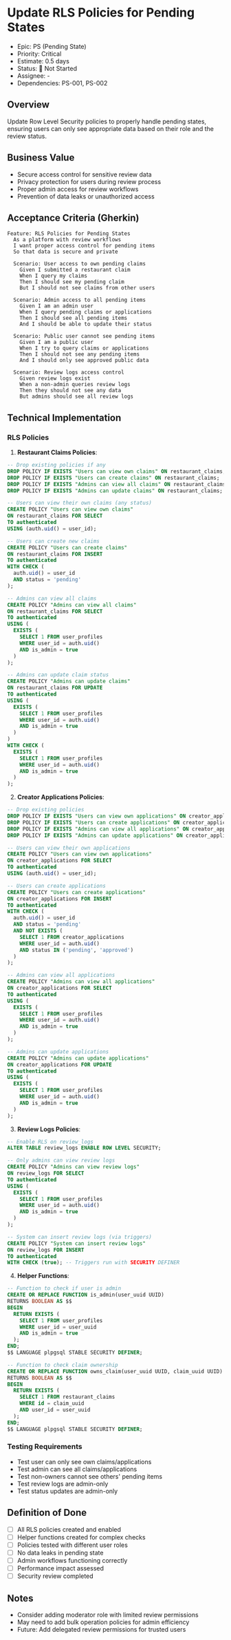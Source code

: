 # Update RLS Policies for Pending States

- Epic: PS (Pending State)
- Priority: Critical
- Estimate: 0.5 days
- Status: 🔴 Not Started
- Assignee: -
- Dependencies: PS-001, PS-002

## Overview
Update Row Level Security policies to properly handle pending states, ensuring users can only see appropriate data based on their role and the review status.

## Business Value
- Secure access control for sensitive review data
- Privacy protection for users during review process
- Proper admin access for review workflows
- Prevention of data leaks or unauthorized access

## Acceptance Criteria (Gherkin)
```gherkin
Feature: RLS Policies for Pending States
  As a platform with review workflows
  I want proper access control for pending items
  So that data is secure and private

  Scenario: User access to own pending claims
    Given I submitted a restaurant claim
    When I query my claims
    Then I should see my pending claim
    But I should not see claims from other users

  Scenario: Admin access to all pending items
    Given I am an admin user
    When I query pending claims or applications
    Then I should see all pending items
    And I should be able to update their status

  Scenario: Public user cannot see pending items
    Given I am a public user
    When I try to query claims or applications
    Then I should not see any pending items
    And I should only see approved public data

  Scenario: Review logs access control
    Given review logs exist
    When a non-admin queries review logs
    Then they should not see any data
    But admins should see all review logs
```

## Technical Implementation

### RLS Policies

1. **Restaurant Claims Policies**:
```sql
-- Drop existing policies if any
DROP POLICY IF EXISTS "Users can view own claims" ON restaurant_claims;
DROP POLICY IF EXISTS "Users can create claims" ON restaurant_claims;
DROP POLICY IF EXISTS "Admins can view all claims" ON restaurant_claims;
DROP POLICY IF EXISTS "Admins can update claims" ON restaurant_claims;

-- Users can view their own claims (any status)
CREATE POLICY "Users can view own claims"
ON restaurant_claims FOR SELECT
TO authenticated
USING (auth.uid() = user_id);

-- Users can create new claims
CREATE POLICY "Users can create claims"
ON restaurant_claims FOR INSERT
TO authenticated
WITH CHECK (
  auth.uid() = user_id
  AND status = 'pending'
);

-- Admins can view all claims
CREATE POLICY "Admins can view all claims"
ON restaurant_claims FOR SELECT
TO authenticated
USING (
  EXISTS (
    SELECT 1 FROM user_profiles
    WHERE user_id = auth.uid()
    AND is_admin = true
  )
);

-- Admins can update claim status
CREATE POLICY "Admins can update claims"
ON restaurant_claims FOR UPDATE
TO authenticated
USING (
  EXISTS (
    SELECT 1 FROM user_profiles
    WHERE user_id = auth.uid()
    AND is_admin = true
  )
)
WITH CHECK (
  EXISTS (
    SELECT 1 FROM user_profiles
    WHERE user_id = auth.uid()
    AND is_admin = true
  )
);
```

2. **Creator Applications Policies**:
```sql
-- Drop existing policies
DROP POLICY IF EXISTS "Users can view own applications" ON creator_applications;
DROP POLICY IF EXISTS "Users can create applications" ON creator_applications;
DROP POLICY IF EXISTS "Admins can view all applications" ON creator_applications;
DROP POLICY IF EXISTS "Admins can update applications" ON creator_applications;

-- Users can view their own applications
CREATE POLICY "Users can view own applications"
ON creator_applications FOR SELECT
TO authenticated
USING (auth.uid() = user_id);

-- Users can create applications
CREATE POLICY "Users can create applications"
ON creator_applications FOR INSERT
TO authenticated
WITH CHECK (
  auth.uid() = user_id
  AND status = 'pending'
  AND NOT EXISTS (
    SELECT 1 FROM creator_applications
    WHERE user_id = auth.uid()
    AND status IN ('pending', 'approved')
  )
);

-- Admins can view all applications
CREATE POLICY "Admins can view all applications"
ON creator_applications FOR SELECT
TO authenticated
USING (
  EXISTS (
    SELECT 1 FROM user_profiles
    WHERE user_id = auth.uid()
    AND is_admin = true
  )
);

-- Admins can update applications
CREATE POLICY "Admins can update applications"
ON creator_applications FOR UPDATE
TO authenticated
USING (
  EXISTS (
    SELECT 1 FROM user_profiles
    WHERE user_id = auth.uid()
    AND is_admin = true
  )
);
```

3. **Review Logs Policies**:
```sql
-- Enable RLS on review_logs
ALTER TABLE review_logs ENABLE ROW LEVEL SECURITY;

-- Only admins can view review logs
CREATE POLICY "Admins can view review logs"
ON review_logs FOR SELECT
TO authenticated
USING (
  EXISTS (
    SELECT 1 FROM user_profiles
    WHERE user_id = auth.uid()
    AND is_admin = true
  )
);

-- System can insert review logs (via triggers)
CREATE POLICY "System can insert review logs"
ON review_logs FOR INSERT
TO authenticated
WITH CHECK (true); -- Triggers run with SECURITY DEFINER
```

4. **Helper Functions**:
```sql
-- Function to check if user is admin
CREATE OR REPLACE FUNCTION is_admin(user_uuid UUID)
RETURNS BOOLEAN AS $$
BEGIN
  RETURN EXISTS (
    SELECT 1 FROM user_profiles
    WHERE user_id = user_uuid
    AND is_admin = true
  );
END;
$$ LANGUAGE plpgsql STABLE SECURITY DEFINER;

-- Function to check claim ownership
CREATE OR REPLACE FUNCTION owns_claim(user_uuid UUID, claim_uuid UUID)
RETURNS BOOLEAN AS $$
BEGIN
  RETURN EXISTS (
    SELECT 1 FROM restaurant_claims
    WHERE id = claim_uuid
    AND user_id = user_uuid
  );
END;
$$ LANGUAGE plpgsql STABLE SECURITY DEFINER;
```

### Testing Requirements
- Test user can only see own claims/applications
- Test admin can see all claims/applications
- Test non-owners cannot see others' pending items
- Test review logs are admin-only
- Test status updates are admin-only

## Definition of Done
- [ ] All RLS policies created and enabled
- [ ] Helper functions created for complex checks
- [ ] Policies tested with different user roles
- [ ] No data leaks in pending state
- [ ] Admin workflows functioning correctly
- [ ] Performance impact assessed
- [ ] Security review completed

## Notes
- Consider adding moderator role with limited review permissions
- May need to add bulk operation policies for admin efficiency
- Future: Add delegated review permissions for trusted users